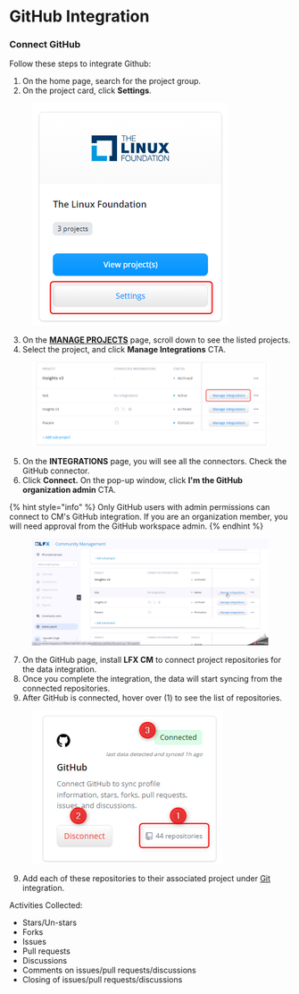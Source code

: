 # GitHub Integration

### Connect GitHub

Follow these steps to integrate Github:

1. On the home page, search for the project group.
2. On the project card, click **Settings**.

<figure><img src="../../.gitbook/assets/image (153).png" alt=""><figcaption></figcaption></figure>

3. On the [**MANAGE PROJEC**](https://cm.lfx.dev/admin/project-groups/210f2bd4-5a60-4031-b261-eb6dc68025dd/projects)[**TS**](https://cm.lfx.dev/admin/project-groups/210f2bd4-5a60-4031-b261-eb6dc68025dd/projects) page, scroll down to see the listed projects.
4. Select the project, and click **Manage Integrations** CTA.

<figure><img src="../../.gitbook/assets/image (154).png" alt=""><figcaption></figcaption></figure>

5. On the **INTEGRATIONS** page, you will see all the connectors. Check the GitHub connector.
6. Click **Connect.** On the pop-up window, click **I'm the GitHub organization admin** CTA.

{% hint style="info" %}
Only GitHub users with admin permissions can connect to CM's GitHub integration. If you are an organization member, you will need approval from the GitHub workspace admin.
{% endhint %}

<figure><img src="../../.gitbook/assets/connect_github.gif" alt=""><figcaption></figcaption></figure>

7. On the GitHub page, install **LFX CM** to connect project repositories for the data integration.
8. Once you complete the integration, the data will start syncing from the connected repositories.
9. After GitHub is connected, hover over (1) to see the list of repositories.

<figure><img src="../../.gitbook/assets/image (9).png" alt=""><figcaption></figcaption></figure>

9. Add each of these repositories to their associated project under [Git](git-integration.md) integration.

Activities Collected:

* Stars/Un-stars
* Forks
* Issues
* Pull requests
* Discussions
* Comments on issues/pull requests/discussions
* Closing of issues/pull requests/discussions
